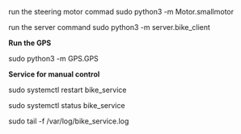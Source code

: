 run the steering motor commad
sudo python3 -m Motor.smallmotor

run the server command
sudo python3 -m server.bike_client

**Run the GPS**

sudo python3 -m GPS.GPS

**Service for manual control**

sudo systemctl restart bike_service

sudo systemctl status bike_service

sudo tail -f /var/log/bike_service.log